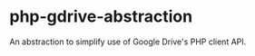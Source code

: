 php-gdrive-abstraction
======================

An abstraction to simplify use of Google Drive's PHP client API.
